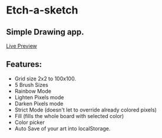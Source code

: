 # Etch-a-sketch

## Simple Drawing app.
[Live Preview](https://drearysyrup1.github.io/Etch-a-sketch/)
## Features:
- Grid size 2x2 to 100x100.
- 5 Brush Sizes
- Rainbow Mode
- Lighten Pixels mode
- Darken Pixels mode
- Strict Mode (doesn't let to override already colored pixels)
- Fill (fills the whole board with selected color)
- Color picker
- Auto Save of your art into localStorage.
